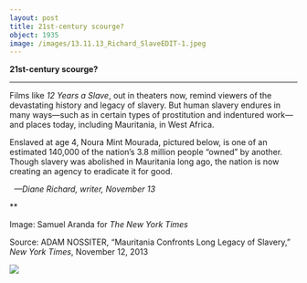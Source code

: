 ```yaml
---
layout: post
title: 21st-century scourge?
object: 1935
image: /images/13.11.13_Richard_SlaveEDIT-1.jpeg
---
```

**21st-century scourge?**

****

Films like *12 Years a Slave*, out in theaters now, remind viewers of the devastating history and legacy of slavery. But human slavery endures in many ways—such as in certain types of prostitution and indentured work—and places today, including Mauritania, in West Africa.

Enslaved at age 4, Noura Mint Mourada, pictured below, is one of an estimated 140,000 of the nation’s 3.8 million people “owned” by another. Though slavery was abolished in Mauritania long ago, the nation is now creating an agency to eradicate it for good.

  *—Diane Richard, writer, November 13*

**

Image: Samuel Aranda for *The New York Times*

Source: ADAM NOSSITER, “Mauritania Confronts Long Legacy of Slavery,” *New York Times*, November 12, 2013 

![]({{siteurl.base}}/images/13.11.13_Richard_SlaveEDIT-1.jpeg)
